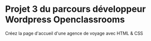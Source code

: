 # Projet 3 du parcours développeur Wordpress Openclassrooms

Créez la page d'accueil d'une agence de voyage avec HTML & CSS
